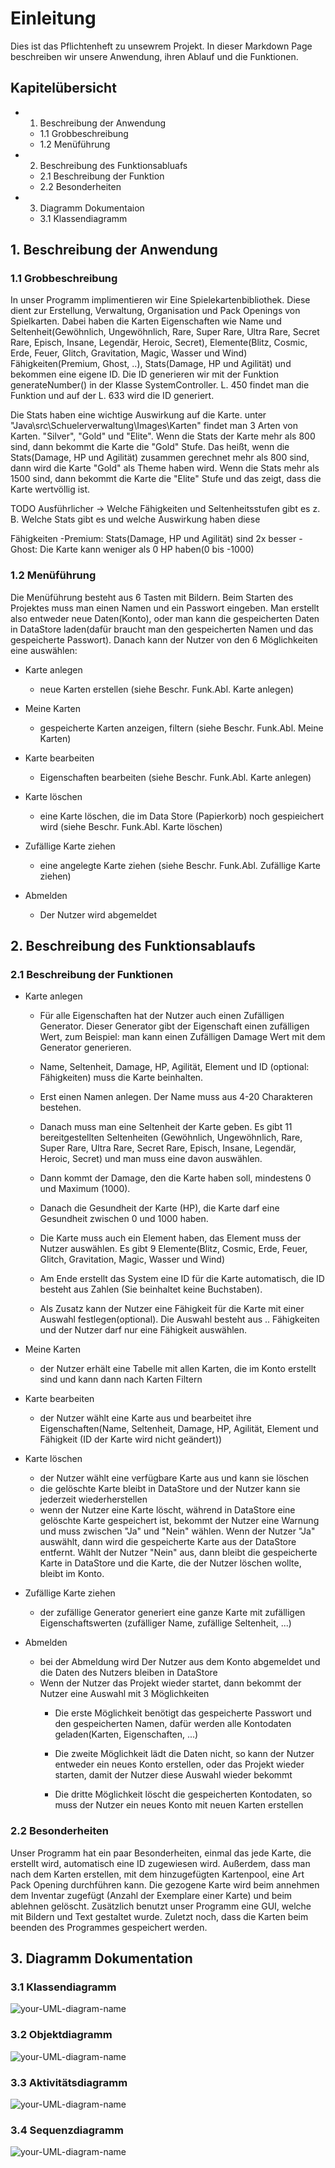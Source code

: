 # Einleitung

Dies ist das Pflichtenheft zu unsewrem Projekt. In dieser Markdown Page beschreiben wir unsere Anwendung, ihren Ablauf und die Funktionen.

## Kapitelübersicht

- 1. Beschreibung der Anwendung
  - 1.1 Grobbeschreibung
  - 1.2 Menüführung
- 2. Beschreibung des Funktionsabluafs 
  - 2.1 Beschreibung der Funktion
  - 2.2 Besonderheiten
- 3. Diagramm Dokumentaion
  - 3.1 Klassendiagramm
## 1. Beschreibung der Anwendung

### **1.1 Grobbeschreibung** 

In unser Programm implimentieren wir Eine Spielekartenbibliothek. Diese dient zur Erstellung, Verwaltung, Organisation und Pack Openings von Spielkarten. Dabei haben die Karten Eigenschaften wie Name und Seltenheit(Gewöhnlich, Ungewöhnlich, Rare, Super Rare, Ultra Rare, Secret Rare, Episch, Insane, Legendär, Heroic, Secret), Elemente(Blitz, Cosmic, Erde, Feuer, Glitch, Gravitation, Magic, Wasser und Wind) Fähigkeiten(Premium, Ghost, ..), Stats(Damage, HP und Agilität) und bekommen eine eigene ID. Die ID generieren wir mit der Funktion generateNumber() in der Klasse SystemController. L. 450 findet man die Funktion und auf der L. 633 wird die ID generiert.

Die Stats haben eine wichtige Auswirkung auf die Karte.
unter "Java\\src\\Schuelerverwaltung\\Images\\Karten" findet man 3 Arten von Karten. "Silver", "Gold" und "Elite". Wenn die Stats der Karte mehr als 800 sind, dann bekommt die Karte die "Gold" Stufe. Das heißt, wenn die Stats(Damage, HP und Agilität) zusammen gerechnet mehr als 800 sind, dann wird die Karte "Gold" als Theme haben wird. Wenn die Stats mehr als 1500 sind, dann bekommt die Karte die "Elite" Stufe und das zeigt, dass die Karte wertvöllig ist.

TODO Ausführlicher -> Welche Fähigkeiten und Seltenheitsstufen gibt es z. B. Welche Stats gibt es und welche Auswirkung haben diese

Fähigkeiten
 -Premium: Stats(Damage, HP und Agilität) sind 2x besser
 -Ghost: Die Karte kann weniger als 0 HP haben(0 bis -1000)
### **1.2 Menüführung**

Die Menüführung besteht aus 6 Tasten mit Bildern. Beim Starten des Projektes muss man einen Namen und ein Passwort eingeben. Man erstellt also entweder neue Daten(Konto), oder man kann die gespeicherten Daten in DataStore laden(dafür braucht man den gespeicherten Namen und das gespeicherte Passwort). Danach kann der Nutzer von den 6 Möglichkeiten eine auswählen:

- Karte anlegen 
    - neue Karten erstellen
        (siehe Beschr. Funk.Abl. Karte anlegen)
  
- Meine Karten
    - gespeicherte Karten anzeigen, filtern
        (siehe Beschr. Funk.Abl. Meine Karten)
  
- Karte bearbeiten
    - Eigenschaften bearbeiten
        (siehe Beschr. Funk.Abl. Karte anlegen)

- Karte löschen    
    - eine Karte löschen, die im Data Store (Papierkorb) noch gespieichert wird
        (siehe Beschr. Funk.Abl. Karte löschen)
  
- Zufällige Karte ziehen
    - eine angelegte Karte ziehen
        (siehe Beschr. Funk.Abl. Zufällige Karte ziehen)
  
- Abmelden
    - Der Nutzer wird abgemeldet

## 2. Beschreibung des Funktionsablaufs

### **2.1 Beschreibung der Funktionen**

- Karte anlegen 
 
  - Für alle Eigenschaften hat der Nutzer auch einen Zufälligen Generator. Dieser Generator gibt der Eigenschaft einen zufälligen Wert, zum Beispiel: man kann einen Zufälligen Damage Wert mit dem Generator generieren.  
 
  - Name, Seltenheit, Damage, HP, Agilität, Element und ID (optional: Fähigkeiten) muss die Karte beinhalten.
  
  - Erst einen Namen anlegen. Der Name muss aus 4-20 Charakteren bestehen.
   
  - Danach muss man eine Seltenheit der Karte geben. Es gibt 11 bereitgestellten Seltenheiten (Gewöhnlich, Ungewöhnlich, Rare, Super Rare, Ultra Rare, Secret Rare, Episch,     Insane, Legendär, Heroic, Secret) und man muss eine davon auswählen.
  
  - Dann kommt der Damage, den die Karte haben soll, mindestens 0 und Maximum (1000). 
  
  - Danach die Gesundheit der Karte (HP), die Karte darf eine Gesundheit zwischen 0 und 1000 haben.
   
  - Die Karte muss auch ein Element haben, das Element muss der Nutzer auswählen. Es gibt 9 Elemente(Blitz, Cosmic, Erde, Feuer, Glitch, Gravitation, Magic, Wasser und Wind) 
  
  - Am Ende erstellt das System eine ID für die Karte automatisch, die ID besteht aus Zahlen (Sie beinhaltet keine Buchstaben).
   
  - Als Zusatz kann der Nutzer eine Fähigkeit für die Karte mit einer Auswahl festlegen(optional). Die Auswahl besteht aus .. Fähigkeiten und der Nutzer darf nur eine Fähigkeit auswählen. 

- Meine Karten   
  - der Nutzer erhält eine Tabelle mit allen Karten, die im Konto erstellt sind und kann dann nach Karten Filtern
  
- Karte bearbeiten   
  - der Nutzer wählt eine Karte aus und bearbeitet ihre Eigenschaften(Name, Seltenheit, Damage, HP, Agilität, Element und Fähigkeit (ID der Karte wird nicht geändert))

- Karte löschen    
  - der Nutzer wählt eine verfügbare Karte aus und kann sie löschen   
  - die gelöschte Karte bleibt in DataStore und der Nutzer kann sie jederzeit wiederherstellen   
  - wenn der Nutzer eine Karte löscht, während in DataStore eine gelöschte Karte gespeichert ist, bekommt der Nutzer eine Warnung und muss zwischen "Ja" und "Nein" wählen. Wenn der Nutzer "Ja" auswählt, dann wird die gespeicherte Karte aus der DataStore entfernt. Wählt der Nutzer "Nein" aus, dann bleibt die gespeicherte Karte in DataStore und die Karte, die der Nutzer löschen wollte, bleibt im Konto.

- Zufällige Karte ziehen   
  - der zufällige Generator generiert eine ganze Karte mit zufälligen Eigenschaftswerten (zufälliger Name, zufällige Seltenheit, ...)

- Abmelden   
  - bei der Abmeldung wird Der Nutzer aus dem Konto abgemeldet und die Daten des Nutzers bleiben in DataStore 
  - Wenn der Nutzer das Projekt wieder startet, dann bekommt der Nutzer eine Auswahl mit 3 Möglichkeiten
    - Die erste Möglichkeit benötigt das gespeicherte Passwort und den gespeicherten Namen, dafür werden alle Kontodaten geladen(Karten, Eigenschaften, ...)
  
    - Die zweite Möglichkeit lädt die Daten nicht, so kann der Nutzer entweder ein neues Konto erstellen, oder das Projekt wieder starten, damit der Nutzer diese Auswahl wieder bekommt
  
    - Die dritte Möglichkeit löscht die gespeicherten Kontodaten, so muss der Nutzer ein neues Konto mit neuen Karten erstellen



### **2.2 Besonderheiten**

Unser Programm hat ein paar Besonderheiten, einmal das jede Karte, die erstellt wird, automatisch eine ID zugewiesen wird. Außerdem, dass man nach dem Karten erstellen, mit dem hinzugefügten Kartenpool, eine Art Pack Opening durchführen kann. Die gezogene Karte wird beim annehmen dem Inventar zugefügt (Anzahl der Exemplare einer Karte) und beim ablehnen gelöscht. 
Zusätzlich benutzt unser Programm eine GUI, welche mit Bildern und Text gestaltet wurde. Zuletzt noch, dass die Karten beim beenden des Programmes gespeichert werden.

## 3. Diagramm Dokumentation

### **3.1 Klassendiagramm**

![your-UML-diagram-name](https://www.plantuml.com/plantuml/proxy?cache=no&src=https://raw.githubusercontent.com/teach404W/Verwaltungssoftware_Team_2/main/Docs/Pflichtenheft/Diagramme/Klassendiagramme.iuml)


### 3.2 Objektdiagramm

![your-UML-diagram-name](https://www.plantuml.com/plantuml/proxy?cache=no&src=https://raw.githubusercontent.com/teach404W/Verwaltungssoftware_Team_2/main/Docs/Pflichtenheft/Diagramme/Objektdiagramm.iuml)

### 3.3 Aktivitätsdiagramm

![your-UML-diagram-name](https://www.plantuml.com/plantuml/proxy?cache=no&src=https://raw.githubusercontent.com/teach404W/Verwaltungssoftware_Team_2/main/Docs/Pflichtenheft/Diagramme/Aktivitätsdiagramme.iuml)


### 3.4 Sequenzdiagramm

![your-UML-diagram-name](https://www.plantuml.com/plantuml/proxy?cache=no&src=https://raw.githubusercontent.com/teach404W/Verwaltungssoftware_Team_2/main/Docs/Pflichtenheft/Diagramme/seque.iuml)